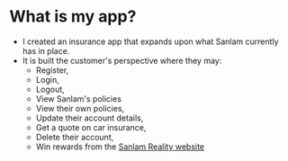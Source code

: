 # What is my app?
- I created an insurance app that expands upon what Sanlam currently has in place. 
- It is built the customer's perspective where they may:
    - Register,
    - Login,
    - Logout,
    - View Sanlam's policies
    - View their own policies, 
    - Update their account details,    
    - Get a quote on car insurance, 
    - Delete their account, 
    - Win rewards from the [Sanlam Reality website](https://www.sanlamreality.co.za/join/?gad_source=1&gclid=EAIaIQobChMInN2C07G1hQMV6URBAh2KLARpEAAYASAAEgJ-0fD_BwE&gclsrc=aw.ds)
